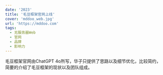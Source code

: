 ```yaml
---
date: '2023'
title: '毛豆框架官网上线'
cover: 'mddoo_web.jpg'
url: 'https://mddoo.com'
tags:
  - 无服务器Web
  - 官网
  - 品牌
  - 影响力
---
```


毛豆框架官网由ChatGPT 4o所写，华子只提供了思路以及细节优化，比较简约，简要的介绍了毛豆框架的现状以及团队组成。